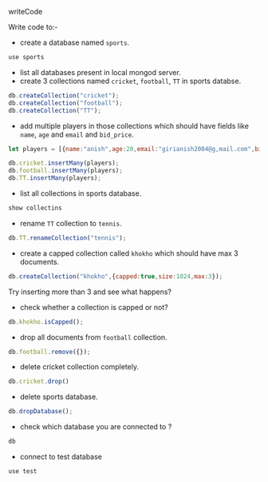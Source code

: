 writeCode

Write code to:-

- create a database named `sports`.
```js
use sports
```

- list all databases present in local mongod server.
- create 3 collections named `cricket`, `football`, `TT` in sports databse.
```js
db.createCollection("cricket");
db.createCollection("football");
db.createCollection("TT");
```


- add multiple players in those collections which should have fields like `name`, `age` and `email` and `bid_price`.
```js
let players = [{name:"anish",age:20,email:"girianish2004@g,mail.com",bid_price:100000},{name:"ritesh",age:20,email:"girianish2004@g,mail.com",bid_price:100000},{name:"Sumit",age:20,email:"girianish2004@g,mail.com",bid_price:100000}];

db.cricket.insertMany(players);
db.football.insertMany(players);
db.TT.insertMany(players);
```

- list all collections in sports database.
```js
show collectins
```
- rename `TT` collection to `tennis`.
```js
db.TT.renameCollection("tennis");
```
- create a capped collection called `khokho` which should have max 3 documents.
```js
db.createCollection("khokho",{capped:true,size:1024,max:3});
```
  Try inserting more than 3 and see what happens?
- check whether a collection is capped or not?
```js
db.khokho.isCapped();
```
- drop all documents from `football` collection.
```js
db.football.remove({});
```
- delete cricket collection completely.
```js
db.cricket.drop()
```

- delete sports database.
```js
db.dropDatabase();
```
- check which database you are connected to ?
```js
db
```
- connect to test database
```js
use test
```

